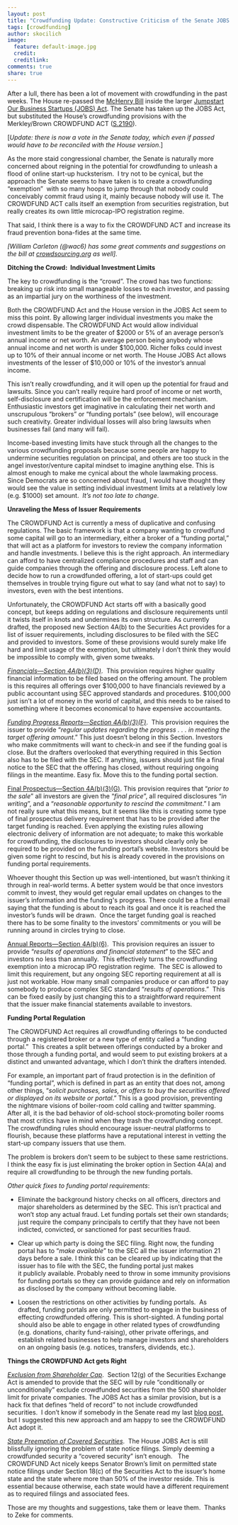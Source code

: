 ```yaml
---
layout: post
title: "Crowdfunding Update: Constructive Criticism of the Senate JOBS Act"
tags: [crowdfunding]
author: skocilich
image:
  feature: default-image.jpg
  credit: 
  creditlink: 
comments: true
share: true
---
```


<p class="big-text">After a lull, there has been a lot of movement with crowdfunding in the past weeks. The House re-passed the <a href="http://www.gpo.gov/fdsys/pkg/BILLS-112hr2930pcs/pdf/BILLS-112hr2930pcs.pdf">McHenry Bill</a> inside the larger <a href="http://www.gpo.gov/fdsys/pkg/BILLS-112hr3606pcs/pdf/BILLS-112hr3606pcs.pdf">Jumpstart Our Business Startups (JOBS) Act</a>. The Senate has taken up the JOBS Act, but substituted the House’s crowdfunding provisions with the Merkley/Brown CROWDFUND ACT (<a href="http://www.gpo.gov/fdsys/pkg/BILLS-112s2190is/pdf/BILLS-112s2190is.pdf">S.2190</a>). 
</p>

[<em>Update: there is now a vote in the Senate today, which even if passed would have to be reconciled with the House version</em>.]

As the more staid congressional chamber, the Senate is naturally more concerned about reigning in the potential for crowdfunding to unleash a flood of online start-up hucksterism.  I try not to be cynical, but the approach the Senate seems to have taken is to create a crowdfunding “exemption”  with so many hoops to jump through that nobody could conceivably commit fraud using it, mainly because nobody will use it. The CROWDFUND ACT calls itself an exemption from securities registration, but really creates its own little microcap-IPO registration regime.

That said, I think there is a way to fix the CROWDFUND ACT and increase its fraud prevention bona-fides at the same time<em>.</em>

<em>[William Carleton (@wac6) has some great comments and suggestions on the bill at </em><a href="http://www.crowdsourcing.org/editorial/crowdfunding-is-white-hot-on-capitol-hill---will-it-survive-the-fire/12564"><em>crowdsourcing.org</em></a><em> as well].</em>

<strong>Ditching the Crowd:  Individual Investment Limits </strong>

The key to crowdfunding is the “crowd”. The crowd has two functions:  breaking up risk into small manageable losses to each investor, and passing as an impartial jury on the worthiness of the investment.

Both the CROWDFUND Act and the House version in the JOBS Act seem to miss this point. By allowing larger individual investments you make the crowd dispensable. The CROWDFUND Act would allow individual investment limits to be the greater of $2000 or 5% of an average person’s annual income or net worth. An average person being anybody whose annual income and net worth is under $100,000. Richer folks could invest up to 10% of their annual income or net worth. The House JOBS Act allows investments of the lesser of $10,000 or 10% of the investor’s annual income.

This isn’t really crowdfunding, and it will open up the potential for fraud and lawsuits. Since you can’t really require hard proof of income or net worth, self-disclosure and certification will be the enforcement mechanism. Enthusiastic investors get imaginative in calculating their net worth and unscrupulous “brokers” or “funding portals” (see below), will encourage such creativity. Greater individual losses will also bring lawsuits when businesses fail (and many will fail).

Income-based investing limits have stuck through all the changes to the various crowdfunding proposals because some people are happy to undermine securities regulation on principal, and others are too stuck in the angel investor/venture capital mindset to imagine anything else. This is almost enough to make me cynical about the whole lawmaking process. Since Democrats are so concerned about fraud, I would have thought they would see the value in setting individual investment limits at a relatively low (e.g. $1000) set amount.  <em>It’s not too late to change</em>.

<strong>Unraveling the Mess of Issuer Requirements</strong>

The CROWDFUND Act is currently a mess of duplicative and confusing regulations. The basic framework is that a company wanting to crowdfund some capital will go to an intermediary, either a broker of a “funding portal,” that will act as a platform for investors to review the company information and handle investments. I believe this is the right approach. An intermediary can afford to have centralized compliance procedures and staff and can guide companies through the offering and disclosure process. Left alone to decide how to run a crowdfunded offering, a lot of start-ups could get themselves in trouble trying figure out what to say (and what not to say) to investors, even with the best intentions.

Unfortunately, the CROWDFUND Act starts off with a basically good concept, but keeps adding on regulations and disclosure requirements until it twists itself in knots and undermines its own structure. As currently drafted, the proposed new Section 4A(b) to the Securities Act provides for a list of issuer requirements, including disclosures to be filed with the SEC and provided to investors. Some of these provisions would surely make life hard and limit usage of the exemption, but ultimately I don’t think they would be impossible to comply with, given some tweaks.

<em><span style="text-decoration: underline;">Financials—Section 4A(b)(3)(D)</span></em>.  This provision requires higher quality financial information to be filed based on the offering amount. The problem is this requires all offerings over $100,000 to have financials reviewed by a public accountant using SEC approved standards and procedures. $100,000 just isn’t a lot of money in the world of capital, and this needs to be raised to something where it becomes economical to have expensive accountants.

<em><span style="text-decoration: underline;">Funding Progress Reports—Section 4A(b)(3)(F)</span></em>.  This provision requires the issuer to provide “<em>regular updates regarding the progress . . . in meeting the target offering amount</em>.” This just doesn’t belong in this Section. Investors who make commitments will want to check-in and see if the funding goal is close. But the drafters overlooked that everything required in this Section also has to be filed with the SEC. If anything, issuers should just file a final notice to the SEC that the offering has closed, without requiring ongoing filings in the meantime. Easy fix. Move this to the funding portal section.

<span style="text-decoration: underline;">Final Prospectus—Section 4A(b)(3)(G)</span>. This provision requires that “<em>prior to the sale</em>” all investors are given the “<em>final price</em>”, all required disclosures “<em>in writing</em>”, and a “<em>reasonable opportunity to rescind the commitment</em>.” I am not really sure what this means, but it seems like this is creating some type of final prospectus delivery requirement that has to be provided after the target funding is reached. Even applying the existing rules allowing electronic delivery of information are not adequate; to make this workable for crowdfunding, the disclosures to investors should clearly only be required to be provided on the funding portal’s website. Investors should be given some right to rescind, but his is already covered in the provisions on funding portal requirements.

Whoever thought this Section up was well-intentioned, but wasn’t thinking it through in real-world terms. A better system would be that once investors commit to invest, they would get regular email updates on changes to the issuer’s information and the funding's progress. There could be a final email saying that the funding is about to reach its goal and once it is reached the investor’s funds will be drawn.  Once the target funding goal is reached there has to be some finality to the investors’ commitments or you will be running around in circles trying to close.

<span style="text-decoration: underline;">Annual Reports—Section 4A(b)(6)</span>.  This provision requires an issuer to provide “<em>results of operations and financial statement</em>” to the SEC and investors no less than annually.  This effectively turns the crowdfunding exemption into a microcap IPO registration regime.  The SEC is allowed to limit this requirement, but any ongoing SEC reporting requirement at all is just not workable. How many small companies produce or can afford to pay somebody to produce complex SEC standard “<em>results of operations</em>.”  This can be fixed easily by just changing this to a straightforward requirement that the issuer make financial statements available to investors.

<strong>Funding Portal Regulation </strong>

The CROWDFUND Act requires all crowdfunding offerings to be conducted through a registered broker or a new type of entity called a “funding portal.”  This creates a split between offerings conducted by a broker and those through a funding portal, and would seem to put existing brokers at a distinct and unwanted advantage, which I don’t think the drafters intended.

For example, an important part of fraud protection is in the definition of “funding portal”, which is defined in part as an entity that does not, among other things, “<em>solicit purchases, sales, or offers to buy the securities offered or displayed on its website or portal</em>.” This is a good provision, preventing the nightmare visions of boiler-room cold calling and twitter spamming. After all, it is the bad behavior of old-school stock-promoting boiler rooms that most critics have in mind when they trash the crowdfunding concept. The crowdfunding rules should encourage issuer-neutral platforms to flourish, because these platforms have a reputational interest in vetting the start-up company issuers that use them.

The problem is brokers don’t seem to be subject to these same restrictions. I think the easy fix is just eliminating the broker option in Section 4A(a) and require all crowdfunding to be through the new funding portals.

<em>Other quick fixes to funding portal requirements</em>:
<ul>
	<li>Eliminate the background history checks on all officers, directors and major shareholders as determined by the SEC. This isn’t practical and won’t stop any actual fraud. Let funding portals set their own standards; just require the company principals to certify that they have not been indicted, convicted, or sanctioned for past securities fraud.</li>
</ul>
<ul>
	<li>Clear up which party is doing the SEC filing. Right now, the funding portal has to “<em>make available</em>” to the SEC all the issuer information 21 days before a sale. I think this can be cleared up by indicating that the issuer has to file with the SEC, the funding portal just makes it publicly available. Probably need to throw in some immunity provisions for funding portals so they can provide guidance and rely on information as disclosed by the company without becoming liable.</li>
</ul>
<ul>
	<li>Loosen the restrictions on other activities by funding portals.  As drafted, funding portals are only permitted to engage in the business of effecting crowdfunded offering. This is short-sighted. A funding portal should also be able to engage in other related types of crowdfunding (e.g. donations, charity fund-raising), other private offerings, and establish related businesses to help manage investors and shareholders on an ongoing basis (e.g. notices, transfers, dividends, etc.).</li>
</ul>
<strong>Things the CROWDFUND Act gets Right</strong>

<em><span style="text-decoration: underline;">Exclusion from Shareholder Cap</span></em>.  Section 12(g) of the Securities Exchange Act is amended to provide that the SEC will by rule “conditionally or unconditionally” exclude crowdfunded securities from the 500 shareholder limit for private companies. The JOBS Act has a similar provision, but is a hack fix that defines “held of record” to not include crowdfunded securities.  I don’t know if somebody in the Senate read my last <a href="http://adlervermillion.com/blog/crowdfunding-senate-v-house-advantage-senate/#more-119">blog post</a>, but I suggested this new approach and am happy to see the CROWDFUND Act adopt it.

<em><span style="text-decoration: underline;">State Preemption of Covered Securities</span></em>.  The House JOBS Act is still blissfully ignoring the problem of state notice filings. Simply deeming a crowdfunded security a “covered security” isn’t enough.   The CROWDFUND Act nicely keeps Senator Brown’s limit on permitted state notice filings under Section 18(c) of the Securities Act to the issuer’s home state and the state where more than 50% of the investor reside. This is essential because otherwise, each state would have a different requirement as to required filings and associated fees.

Those are my thoughts and suggestions, take them or leave them.  Thanks to Zeke for comments.